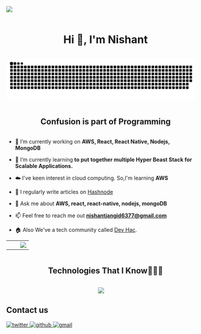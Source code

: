 
<!--horizontal divider(gradiant)-->
<img src="https://user-images.githubusercontent.com/73097560/115834477-dbab4500-a447-11eb-908a-139a6edaec5c.gif">

<!--h1 without bottom border-->
<div id="user-content-toc">
  <ul align="center">
    <summary><h1 style="display: inline-block">Hi 👋, I'm Nishant</h1></summary>
  </ul>
</div>


<!--- snake -->
<div align="center">
  <img  src="https://github.com/1999AZZAR/1999AZZAR/blob/main/resources/img/grid-snake.svg"
       alt="snake" /></a>
</div>


<!--h2 without bottom border-->
<div id="user-content-toc">
  <ul align="center">
    <summary><h2 style="display: inline-block">Confusion is part of Programming</h2></summary>
  </ul>
</div>


<!--Intro start-->
- 🔭 I’m currently working on **AWS, React, React Native, Nodejs, MongoDB**

- 🌱 I’m currently learning **to put together multiple Hyper Beast Stack for Scalable Applications.**

- ☁️ I've keen interest in cloud computing. So,I'm learning **AWS**

- 📝 I regularly write articles on [Hashnode](https://1010nishant.hashnode.dev/)

- 💬 Ask me about **AWS, react, react-native, nodejs, mongoDB**

- 📫 Feel free to reach me out **nishantjangid6377@gmail.com**

- 🏠 Also We've a tech community called [Dev Hac](https://discord.com/invite/p4TWyft886).
<!--Intro end-->



<!--- stats & Trophy (start) -->
<p align="center">
  <!--- stats (start) -->
<table align="center">
<tr border="none">
<td width="50%" align="center">

  </td>

<td width="50%" align="center">

  <img  align="center"  src="https://github-readme-stats.anuraghazra1.vercel.app/api/top-langs/?username=1010nishant&theme=dark&hide_border=false&no-bg=true&no-frame=true&langs_count=10"/>
  
  </td>

</tr>
</table>
<!--- stats (end) -->




</p>        
<!--- stats (end) -->


<!--h1 without bottom border-->
<div id="user-content-toc">
  <ul align="center">
    <summary><h2 style="display: inline-block">Technologies That I Know👨🏻‍💻</h2></summary>
  </ul>
</div>
<!--tech stack icons-->
<p align="center">
  <a href="https://skillicons.dev">
    <img src="https://skillicons.dev/icons?i=git,aws,bootstrap,c,cpp,css,discord,docker,dynamodb,express,figma,firebase,github,html,idea,java,js,kotlin,linux,md,materialui,mongodb,mysql,nextjs,nodejs,postman,py,react,redux,tailwind,ts,vscode&perline=14" />
  </a>
</p>



## Contact us

<a href="https://twitter.com/OSSInsight" target="_blank">
<img src=https://img.shields.io/badge/twitter-%2300acee.svg?color=1DA1F2&style=for-the-badge&logo=twitter&logoColor=white alt=twitter style="margin-bottom: 5px;" />

<a href="https://github.com/pingcap/ossinsight/discussions" target="_blank">
<img src=https://img.shields.io/badge/github-%2300acee.svg?color=181717&style=for-the-badge&logo=github&logoColor=white alt=github style="margin-bottom: 5px;" />

<a href="mailto:ossinsight@pingcap.com" target="_blank">
<img src=https://img.shields.io/badge/gmail-%2300acee.svg?color=EA4335&style=for-the-badge&logo=gmail&logoColor=white alt=gmail style="margin-bottom: 5px;" />

<!---
MichelAbelloB/MichelAbelloB is a ✨ special ✨ repository because its `README.md` (this file) appears on your GitHub profile.
You can click the Preview link to take a look at your changes.
--->
